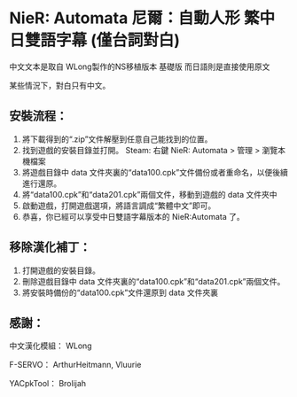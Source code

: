 # NieR: Automata 尼爾：自動人形 繁中日雙語字幕 (僅台詞對白)

中文文本是取自 WLong製作的NS移植版本 基礎版
而日語則是直接使用原文

某些情況下，對白只有中文。

## 安裝流程：

1. 將下載得到的“.zip”文件解壓到任意自己能找到的位置。
2. 找到遊戲的安裝目錄並打開。 Steam: 右鍵 NieR: Automata > 管理 > 瀏覽本機檔案
3. 將遊戲目錄中 data 文件夾裏的“data100.cpk”文件備份或者重命名，以便後續進行還原。
4. 將“data100.cpk”和“data201.cpk”兩個文件，移動到遊戲的 data 文件夾中
5. 啟動遊戲，打開遊戲選項，將語言調成“繁體中文”即可。
6. 恭喜，你已經可以享受中日雙語字幕版本的 NieR:Automata 了。

## 移除漢化補丁：

1. 打開遊戲的安裝目錄。
2. 刪除遊戲目錄中 data 文件夾裏的“data100.cpk”和“data201.cpk”兩個文件。
3. 將安裝時備份的“data100.cpk”文件還原到 data 文件夾裏

## 感謝：

中文漢化模組： WLong

F-SERVO： ArthurHeitmann, Vluurie 

YACpkTool： Brolijah